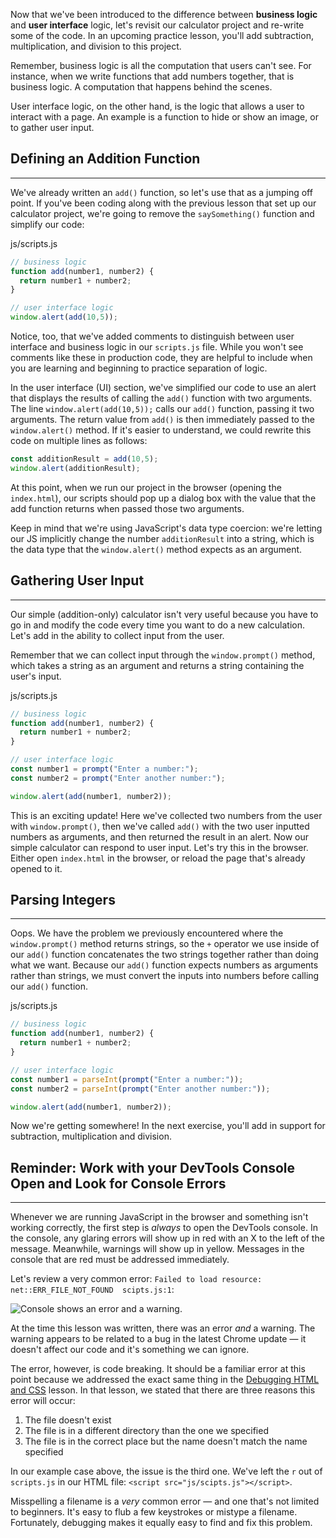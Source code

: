 Now that we've been introduced to the difference between **business logic** and **user interface** logic, let's revisit our calculator project and re-write some of the code. In an upcoming practice lesson, you'll add subtraction, multiplication, and division to this project.

Remember, business logic is all the computation that users can't see. For instance, when we write functions that add numbers together, that is business logic. A computation that happens behind the scenes.

User interface logic, on the other hand, is the logic that allows a user to interact with a page. An example is a function to hide or show an image, or to gather user input.

## Defining an Addition Function
---

We've already written an `add()` function, so let's use that as a jumping off point. If you've been coding along with the previous lesson that set up our calculator project, we're going to remove the `saySomething()` function and simplify our code:

<div class="filename">js/scripts.js</div>

```javascript
// business logic
function add(number1, number2) {
  return number1 + number2;
}

// user interface logic 
window.alert(add(10,5));
```

Notice, too, that we've added comments to distinguish between user interface and business logic in our `scripts.js` file. While you won't see comments like these in production code, they are helpful to include when you are learning and beginning to practice separation of logic.

In the user interface (UI) section, we've simplified our code to use an alert that displays the results of calling the `add()` function with two arguments. The line `window.alert(add(10,5));` calls our `add()` function, passing it two arguments. The return value from `add()` is then immediately passed to the `window.alert()` method. If it's easier to understand, we could rewrite this code on multiple lines as follows:

```js
const additionResult = add(10,5);
window.alert(additionResult);
```

At this point, when we run our project in the browser (opening the `index.html`), our scripts should pop up a dialog box with the value that the add function returns when passed those two arguments. 

Keep in mind that we're using JavaScript's data type coercion: we're letting our JS implicitly change the number `additionResult` into a string, which is the data type that the `window.alert()` method expects as an argument. 

## Gathering User Input
---

Our simple (addition-only) calculator isn't very useful because you have to go in and modify the code every time you want to do a new calculation. Let's add in the ability to collect input from the user.

Remember that we can collect input through the `window.prompt()` method, which takes a string as an argument and returns a string containing the user's input.

<div class="filename">js/scripts.js</div>

```javascript
// business logic
function add(number1, number2) {
  return number1 + number2;
}

// user interface logic 
const number1 = prompt("Enter a number:");
const number2 = prompt("Enter another number:");

window.alert(add(number1, number2));
```

This is an exciting update! Here we've collected two numbers from the user with `window.prompt()`, then we've called `add()` with the two user inputted numbers as arguments, and then returned the result in an alert. Now our simple calculator can respond to user input. Let's try this in the browser. Either open `index.html` in the browser, or reload the page that's already opened to it. 

## Parsing Integers
---

Oops. We have the problem we previously encountered where the `window.prompt()` method returns strings, so the `+` operator we use inside of our `add()` function concatenates the two strings together rather than doing what we want. Because our `add()` function expects numbers as arguments rather than strings, we must convert the inputs into numbers before calling our `add()` function.

<div class="filename">js/scripts.js</div>

```javascript
// business logic
function add(number1, number2) {
  return number1 + number2;
}

// user interface logic 
const number1 = parseInt(prompt("Enter a number:"));
const number2 = parseInt(prompt("Enter another number:"));

window.alert(add(number1, number2));
```

Now we're getting somewhere! In the next exercise, you'll add in support for subtraction, multiplication and division.

## Reminder: Work with your DevTools Console Open and Look for Console Errors
---

Whenever we are running JavaScript in the browser and something isn't working correctly, the first step is _always_ to open the DevTools console. In the console, any glaring errors will show up in red with an X to the left of the message. Meanwhile, warnings will show up in yellow. Messages in the console that are red must be addressed immediately.

Let's review a very common error: `Failed to load resource: net::ERR_FILE_NOT_FOUND  scipts.js:1`:

![Console shows an error and a warning.](https://learnhowtoprogram.s3.us-west-2.amazonaws.com/INTRO/week2-js-jquery/debugging-js/error-and-warning.png)

At the time this lesson was written, there was an error _and_ a warning. The warning appears to be related to a bug in the latest Chrome update — it doesn't affect our code and it's something we can ignore.

The error, however, is code breaking. It should be a familiar error at this point because we addressed the exact same thing in the [Debugging HTML and CSS](/introduction-to-programming/git-html-and-css-part-2/debugging-html-and-css) lesson. In that lesson, we stated that there are three reasons this error will occur: 

1. The file doesn't exist
2. The file is in a different directory than the one we specified
3. The file is in the correct place but the name doesn't match the name specified

In our example case above, the issue is the third one. We've left the `r` out of `scripts.js` in our HTML file: `<script src="js/scipts.js"></script>`.

Misspelling a filename is a _very_ common error — and one that's not limited to beginners. It's easy to flub a few keystrokes or mistype a filename. Fortunately, debugging makes it equally easy to find and fix this problem.
